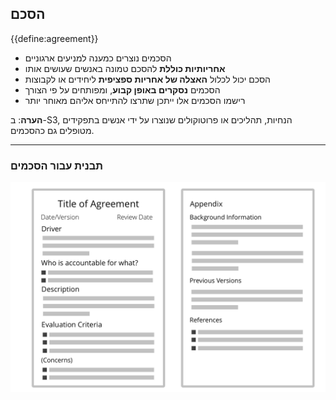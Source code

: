 ## הסכם

{{define:agreement}}

- הסכמים נוצרים כמענה למניעים ארגוניים 
- **אחריותיות כוללת** להסכם טמונה באנשים שעושים אותו
- הסכם יכול לכלול **האצלה של אחריות ספציפית** ליחידים או לקבוצות
- הסכמים **נסקרים באופן קבוע**, ומפותחים על פי הצורך
- רישמו הסכמים אלו ייתכן שתרצו להתייחס אליהם מאוחר יותר

**הערה**: ב-S3, הנחיות, תהליכים או פרוטוקולים שנוצרו על ידי אנשים בתפקידים מטופלים גם כהסכמים.

* * *

### תבנית עבור הסכמים

![inline,fit](img/templates/agreement-template.png)
